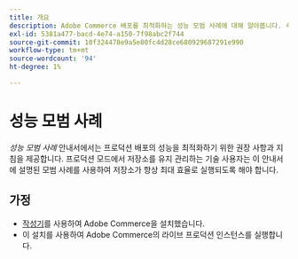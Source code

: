```yaml
---
title: 개요
description: Adobe Commerce 배포를 최적화하는 성능 모범 사례에 대해 알아봅니다. 속도, 효율성 및 사용자 경험을 극대화하기 위한 검증된 전략을 살펴보십시오.
exl-id: 5381a477-bacd-4e74-a150-7f98abc2f744
source-git-commit: 10f324478e9a5e80fc4d28ce680929687291e990
workflow-type: tm+mt
source-wordcount: '94'
ht-degree: 1%

---
```


# 성능 모범 사례

_성능 모범 사례_ 안내서에서는 프로덕션 배포의 성능을 최적화하기 위한 권장 사항과 지침을 제공합니다. 프로덕션 모드에서 저장소를 유지 관리하는 기술 사용자는 이 안내서에 설명된 모범 사례를 사용하여 저장소가 항상 최대 효율로 실행되도록 해야 합니다.

## 가정

* [작성기](../installation/composer.md)를 사용하여 Adobe Commerce을 설치했습니다.
* 이 설치를 사용하여 Adobe Commerce의 라이브 프로덕션 인스턴스를 실행합니다.
